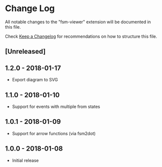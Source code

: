 # Change Log
All notable changes to the "fsm-viewer" extension will be documented in this file.

Check [Keep a Changelog](http://keepachangelog.com/) for recommendations on how to structure this file.

## [Unreleased]

## 1.2.0 - 2018-01-17
- Export diagram to SVG

## 1.1.0 - 2018-01-10
- Support for events with multiple from states

## 1.0.1 - 2018-01-09
- Support for arrow functions (via fsm2dot)

## 1.0.0 - 2018-01-08
- Initial release
